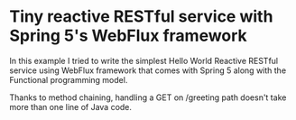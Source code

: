 # Tiny reactive RESTful service with Spring 5's WebFlux framework

In this example I tried to write the simplest Hello World Reactive RESTful service using WebFlux framework that comes with Spring 5 along with the Functional programming model.

Thanks to method chaining, handling a GET on /greeting path doesn't take more than one line of Java code.
